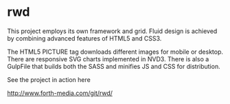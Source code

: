 # rwd
This project employs its own framework and grid. Fluid design is achieved by combining advanced features of HTML5 and CSS3.

The HTML5 PICTURE tag downloads different images for mobile or desktop. There are responsive SVG charts implemented in NVD3. There is also a GulpFile that builds both the SASS and minifies JS and CSS for distribution. 

See the project in action here

http://www.forth-media.com/git/rwd/
